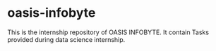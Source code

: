 # oasis-infobyte
This is the internship repository of OASIS INFOBYTE. It contain Tasks provided during data science internship.
